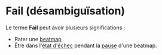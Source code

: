 # Fail (désambiguïsation)

Le terme **Fail** peut avoir plusieurs significations :

- Rater une [beatmap](/wiki/Beatmap)
- Être dans l'[état d'échec](/wiki/Storyboard_Scripting/General_Rules#layers) pendant la [pause](/wiki/Beatmap/Break) d'une beatmap.
